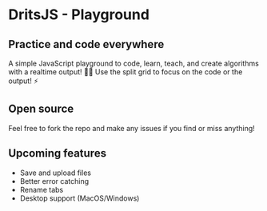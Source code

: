 # DritsJS - Playground

## Practice and code everywhere

A simple JavaScript playground to code, learn, teach, and create algorithms with a realtime output! 👨‍💻
Use the split grid to focus on the code or the output! ⚡️

## Open source

Feel free to fork the repo and make any issues if you find or miss anything!

## Upcoming features

- Save and upload files
- Better error catching
- Rename tabs
- Desktop support (MacOS/Windows)
